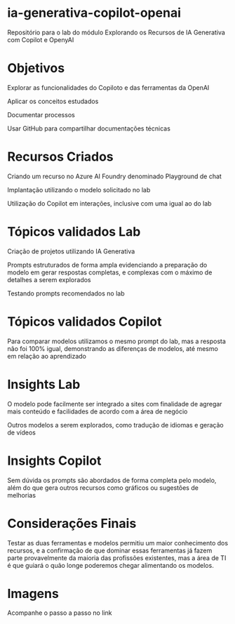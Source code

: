 # ia-generativa-copilot-openai
Repositório para o lab do módulo Explorando os Recursos de IA Generativa com Copilot e OpenyAI

# Objetivos

Explorar as funcionalidades do Copiloto e das ferramentas da OpenAI

Aplicar os conceitos estudados

Documentar processos

Usar GitHub para compartilhar documentações técnicas

# Recursos Criados

Criando um recurso no Azure AI Foundry denominado Playground de chat

Implantação utilizando o modelo solicitado no lab

Utilização do Copilot em interações, inclusive com uma igual ao do lab 

# Tópicos validados Lab

Criação de projetos utilizando IA Generativa

Prompts estruturados de forma ampla evidenciando a preparação do modelo em gerar respostas completas, e complexas com o máximo de detalhes a serem explorados

Testando prompts recomendados no lab

# Tópicos validados Copilot

Para comparar modelos utilizamos o mesmo prompt do lab, mas a resposta não foi 100% igual, demonstrando as diferenças de modelos, até mesmo em relação ao aprendizado 

# Insights Lab

O modelo pode facilmente ser integrado a sites com finalidade de agregar mais conteúdo e facilidades de acordo com a área de negócio

Outros modelos a serem explorados, como tradução de idiomas e geração de vídeos

# Insights Copilot

Sem dúvida os prompts são abordados de forma completa pelo modelo, além do que gera outros recursos como gráficos ou sugestões de melhorias

# Considerações Finais

Testar as duas ferramentas e modelos permitiu um maior conhecimento dos recursos, e a confirmação de que dominar essas ferramentas já fazem parte provavelmente
da maioria das profissões existentes, mas a área de TI é que guiará o quão longe poderemos chegar alimentando os modelos.

# Imagens 

Acompanhe o passo a passo no link 

